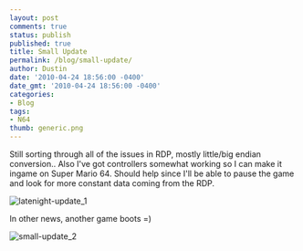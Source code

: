 ```yaml
---
layout: post
comments: true
status: publish
published: true
title: Small Update
permalink: /blog/small-update/
author: Dustin
date: '2010-04-24 18:56:00 -0400'
date_gmt: '2010-04-24 18:56:00 -0400'
categories:
- Blog
tags:
- N64
thumb: generic.png
---
```

Still sorting through all of the issues in RDP, mostly little/big endian
conversion.. Also I've got controllers somewhat working so I can make it ingame
on Super Mario 64\. Should help since I'll be able to pause the game and look
for more constant data coming from the RDP.

![latenight-update_1](//lovemhz.com/wp-content/uploads/2015/12/latenight-update_1.png)

In other news, another game boots =)

![small-update_2](//lovemhz.com/wp-content/uploads/2015/12/small-update_2.png)
